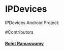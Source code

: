 # IPDevices
IPDevices Android Project:

#Contributors
#### [Rohit Ramaswamy](https://github.com/roh-7)
